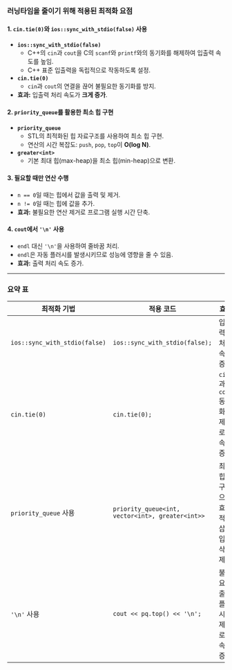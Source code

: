 ### 러닝타임을 줄이기 위해 적용된 최적화 요점

#### 1. **`cin.tie(0)`와 `ios::sync_with_stdio(false)` 사용**
   - **`ios::sync_with_stdio(false)`**
     - C++의 `cin`과 `cout`을 C의 `scanf`와 `printf`와의 동기화를 해제하여 입출력 속도를 높임.
     - C++ 표준 입출력을 독립적으로 작동하도록 설정.
   - **`cin.tie(0)`**
     - `cin`과 `cout`의 연결을 끊어 불필요한 동기화를 방지.
   - **효과:** 입출력 처리 속도가 **크게 증가**.

#### 2. **`priority_queue`를 활용한 최소 힙 구현**
   - **`priority_queue`**
     - STL의 최적화된 힙 자료구조를 사용하여 최소 힙 구현.
     - 연산의 시간 복잡도: `push`, `pop`, `top`이 **O(log N)**.
   - **`greater<int>`**
     - 기본 최대 힙(max-heap)을 최소 힙(min-heap)으로 변환.

#### 3. **필요할 때만 연산 수행**
   - `n == 0`일 때는 힙에서 값을 출력 및 제거.
   - `n != 0`일 때는 힙에 값을 추가.
   - **효과:** 불필요한 연산 제거로 프로그램 실행 시간 단축.

#### 4. **`cout`에서 `'\n'` 사용**
   - `endl` 대신 `'\n'`을 사용하여 줄바꿈 처리.
   - `endl`은 자동 플러시를 발생시키므로 성능에 영향을 줄 수 있음.
   - **효과:** 출력 처리 속도 증가.

---

### 요약 표

| 최적화 기법                     | 적용 코드                                           | 효과                                      |
|---------------------------------|----------------------------------------------------|-------------------------------------------|
| `ios::sync_with_stdio(false)`    | `ios::sync_with_stdio(false);`                     | 입출력 처리 속도 증가                      |
| `cin.tie(0)`                     | `cin.tie(0);`                                      | `cin`과 `cout` 동기화 제거로 속도 증가     |
| `priority_queue` 사용            | `priority_queue<int, vector<int>, greater<int>>`   | 최소 힙 구현으로 효율적인 삽입/삭제 제공   |
| `'\n'` 사용                      | `cout << pq.top() << '\n';`                        | 불필요한 출력 플러시 제거로 속도 증가      |
